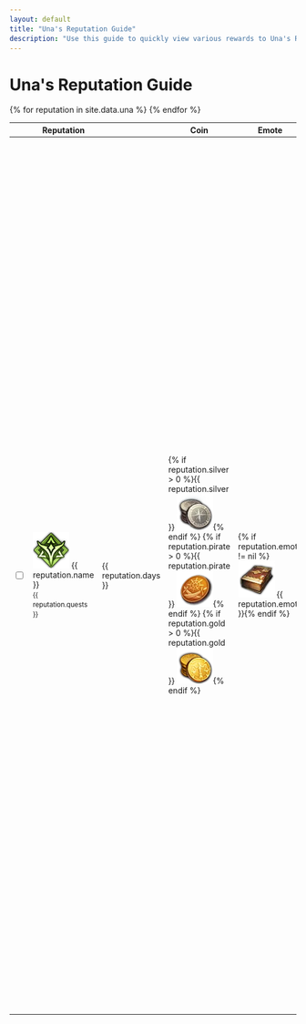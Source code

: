 ```yaml
---
layout: default
title: "Una's Reputation Guide"
description: "Use this guide to quickly view various rewards to Una's Reputation, and keep track of ones that have already been completed."
---
```


<h1>Una's Reputation Guide</h1>

<div class="progressbar-container">
  <div class="progressbar-bar"></div>
  <div class="progressbar-label"></div>
</div>
<div class = "ready"></div>

<table id="sortUna">
  <thead>
    <tr>
      <th class="no-sort"></th>
      <th>Reputation</th>
      <th data-toggle="tooltip" data-placement="top" title="Minimum days to acquire."><i style="font-size:30px" class="las la-calendar-day"></i></th>
      <th>Coin</th>
      <th>Emote</th>
      <th>Potion</th>
      <th>Craft</th>
      <th>Collection</th>
      <th>Mount</th>
      <th>Card</th>
      <th>Island Token</th>
      <th>Other</th>
    </tr>
  </thead>
  <tbody>
    {% for reputation in site.data.una %}
      <tr>
        <td>
          <input type="checkbox" id="{{ reputation.id }}" class="box">
        </td>
        <td> 
          <img class="lost-icon" src="/assets/img/icon/una.png" /> {{ reputation.name }}
          <br />
          <small>{{ reputation.quests }}</small>
        </td>
        <td> 
          <span data-toggle="tooltip" data-placement="top" title="Minimum days to acquire.">{{ reputation.days }}</span>
        </td>  
        <td>
          {% if reputation.silver > 0 %}{{ reputation.silver }} <img class="lost-icon" src="/assets/img/icon/silver.png" />{% endif %}
          {% if reputation.pirate > 0 %}{{ reputation.pirate }} <img class="lost-icon" src="/assets/img/icon/pirate.png" />{% endif %}
          {% if reputation.gold > 0 %}{{ reputation.gold }} <img class="lost-icon" src="/assets/img/icon/gold.png" />{% endif %}
        </td>
        <td>{% if reputation.emote != nil %}<img class="lost-icon" src="/assets/img/icon/emote.png" /> {{ reputation.emote }}{% endif %}</td>
        <td>
          <span style="display:none">{% if reputation.silver > 0 %}silver{% endif %} {% if reputation.pirate > 0 %}pirate{% endif %} {% if reputation.gold > 0 %}gold{% endif %}</span>
          <small>
          {% if reputation.charisma == true %}<img class="lost-icon" src="/assets/img/icon/Charisma.png" /> Charisma<br />{% endif %}
          {% if reputation.wisdom == true %}<img class="lost-icon" src="/assets/img/icon/Wisdom.png" /> Wisdom<br />{% endif %}
          {% if reputation.courage == true %}<img class="lost-icon" src="/assets/img/icon/Courage.png" /> Courage<br />{% endif %}
          {% if reputation.kindness == true %}<img class="lost-icon" src="/assets/img/icon/Kindness.png" /> Kindness<br />{% endif %}
          {% if reputation.crit == true %}<img class="lost-icon" src="/assets/img/icon/Crit.png" /> Crit<br />{% endif %}
          {% if reputation.domination == true %}<img class="lost-icon" src="/assets/img/icon/Domination.png" /> Domination<br />{% endif %}
          {% if reputation.endurance == true %}<img class="lost-icon" src="/assets/img/icon/Endurance.png" /> Endurance<br />{% endif %}
          {% if reputation.expertise == true %}<img class="lost-icon" src="/assets/img/icon/Expertise.png" /> Expertise<br />{% endif %}
          {% if reputation.swiftness == true %}<img class="lost-icon" src="/assets/img/icon/Swiftness.png" /> Swiftness<br />{% endif %}
          {% if reputation.specialization == true %}<img class="lost-icon" src="/assets/img/icon/Specialization Increase.png" /> Specialization Increase<br />{% endif %}
          {% if reputation.vitality == true %}<img class="lost-icon" src="/assets/img/icon/Vitality Increase.png" /> Vitality Increase<br />{% endif %}
          {% if reputation.stat == true %}<img class="lost-icon" src="/assets/img/icon/Stat Increase.png" /> Stat Increase<br />{% endif %}
          {% if reputation.skill == true %}<img class="lost-icon" src="/assets/img/icon/Skill Point.png" /> Skill Point<br />{% endif %}
          </small>
        </td>
        <td>{% if reputation.craft != nil %}<img class="lost-icon" src="/assets/img/icon/crafting.png" /> <small>Crafting Recipe: {{ reputation.craft }}</small>{% endif %}</td>
        <td>
          {% if reputation.giant != nil %} <img class="lost-icon" src="/assets/img/icon/giant-heart.png" /> <small>{{ reputation.giant }} Giant Heart</small> {% endif %}
          {% if reputation.masterpiece != nil %} <img class="lost-icon" src="/assets/img/icon/masterpiece.png" /><small>Masterpiece {{ reputation.masterpiece }}</small> {% endif %}
          {% if reputation.omnium != nil %} <img class="lost-icon" src="/assets/img/icon/omnium.png" /> <small>Omnium Star {{ reputation.omnium }}</small> {% endif %}
        </td>
        <td>{% if reputation.mount != nil %}<small>Mount: {{ reputation.mount }}</small> {% endif %}</td>
        <td>{% if reputation.card != nil %}<img class="lost-icon" src="/assets/img/icon/card.png" /> <small>{{ reputation.card }}</small> {% endif %}</td>
        <td>{% if reputation.island != nil %}<img class="lost-icon" src="/assets/img/icon/island.png" /> <small>{{ reputation.island }}</small> {% endif %}</td>
        <td>{% if reputation.other != nil %}<small>{{ reputation.other }} </small>{% endif %}</td>
      </tr>
    {% endfor %}
  </tbody>
</table>

<script>
      $(document).ready( function () {
          $('#sortUna').dataTable( {
              searchPanes: {
                  initCollapsed: true,
                  orderable: false,
                  columns: [1],
                  panes: [
                      {
                        header: 'Coin Reward',
                        options: [
                            {
                              label: 'Silver',
                              value: function(rowData, rowIdx){
                                  return rowData[5].includes('silver');
                              },
                            },
                            {
                            label: 'Pirate Coin',
                            value: function(rowData, rowIdx){
                                return rowData[5].includes('pirate');
                              },
                            },
                            {
                            label: 'Gold',
                            value: function(rowData, rowIdx){
                                return rowData[5].includes('gold');
                              },
                            }
                          ]
                        },
                      {
                        header: 'Reward Type',
                        options: [
                            {
                              label: 'Crafting Recipe',
                              value: function(rowData, rowIdx){
                                  return rowData[6] != "";
                              },
                            },
                            {
                              label: 'Emote',
                              value: function(rowData, rowIdx){
                                  return rowData[4] != "";
                              },
                            },
                            {
                              label: 'Mount',
                              value: function(rowData, rowIdx){
                                  return rowData[8] != "";
                              },
                            },
                            {
                            label: 'Card',
                            value: function(rowData, rowIdx){
                                return rowData[9] != "";
                              },
                            },
                            {
                            label: "Giant's Heart",
                            value: function(rowData, rowIdx){
                                return rowData[7].includes("Heart");
                              },
                            },
                            {
                            label: 'Masterpiece',
                            value: function(rowData, rowIdx){
                                return rowData[7].includes("Masterpiece");
                              },
                            },
                            {
                            label: 'Omnium Star',
                            value: function(rowData, rowIdx){
                                return rowData[7].includes("Omnium");
                              },
                            },
                            {
                            label: 'Island Token',
                            value: function(rowData, rowIdx){
                                return rowData[10] != "";
                              },
                            },
                            {
                              label: 'Other',
                              value: function(rowData, rowIdx){
                                  return rowData[11] != "";
                              },
                            }
                          ]
                      },
                      {
                        header: 'Increase Potion',
                        options: [
                            {
                              label: 'Kindness',
                              value: function(rowData, rowIdx){
                                  return rowData[5].includes("Kindness");
                              },
                            },
                            {
                            label: 'Charisma',
                            value: function(rowData, rowIdx){
                                return rowData[5].includes("Charisma");
                              },
                            },
                            {
                            label: 'Courage',
                            value: function(rowData, rowIdx){
                                return rowData[5].includes("Courage");
                              },
                            },
                            {
                            label: 'Wisdom',
                            value: function(rowData, rowIdx){
                                return rowData[5].includes("Wisdom");
                              },
                            },
                            {
                            label: 'Crit',
                            value: function(rowData, rowIdx){
                                return rowData[5].includes("Crit");
                              },
                            },
                            {
                            label: 'Domination',
                            value: function(rowData, rowIdx){
                                return rowData[5].includes("Domination");
                              },
                            },
                            {
                            label: 'Endurance',
                            value: function(rowData, rowIdx){
                                return rowData[5].includes("Endurance");
                              },
                            },
                            {
                            label: 'Expertise',
                            value: function(rowData, rowIdx){
                                return rowData[5].includes("Expertise");
                              },
                            },
                            {
                            label: 'Swiftness',
                            value: function(rowData, rowIdx){
                                return rowData[5].includes("Swiftness");
                              },
                            },
                            {
                            label: 'Specialization',
                            value: function(rowData, rowIdx){
                                return rowData[5].includes("Specialization");
                              },
                            },
                            {
                            label: 'Vitality',
                            value: function(rowData, rowIdx){
                                return rowData[5].includes("Vitality");
                              },
                            },
                            {
                            label: 'Stat Increase',
                            value: function(rowData, rowIdx){
                                return rowData[5].includes("Stat Increase");
                              },
                            },
                            {
                            label: 'Skill Point',
                            value: function(rowData, rowIdx){
                                return rowData[5].includes("Skill Point");
                              },
                            }
                          ]
                        }
                    ]
              },
              dom: 'Plfrtip',
              "paging": false,
              responsive: {
                  details: {
                      display: $.fn.dataTable.Responsive.display.childRowImmediate,
                      type: 'none',
                      target: ''
                  }
              },
              "order": [],
              "columnDefs": [ {
                    "targets": 'no-sort',
                    "orderable": false,
              } ]
          } );
    } );
</script>
